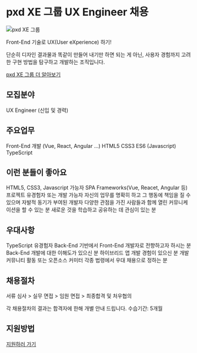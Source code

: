 # pxd XE 그룹 UX Engineer 채용 

<img src="https://storage.googleapis.com/pxd-dev-server.appspot.com/images/img/img_service_05_01.png" alt="pxd XE 그룹">

Front-End 기술로 UX(User eXperience) 하기!

단순히 디자인 결과물과 똑같이 만들어 내기만 하면 되는 게 아닌, 사용자 경험까지 고려한 구현 방법을 탐구하고 개발하는 조직입니다.

[pxd XE 그룹 더 알아보기](https://www.pxd.co.kr/service/detail_05)
## 모집분야
UX Engineer (신입 및 경력)

## 주요업무

Front-End 개발 (Vue, React, Angular …)
HTML5
CSS3
ES6 (Javascript)
TypeScript
 
## 이런 분들이 좋아요

HTML5, CSS3, Javascript 가능자
SPA Frameworks(Vue, Reacet, Angular 등) 프로젝트 유경험자 또는 개발 가능자
자신의 업무를 명확히 하고 그 행동에 책임을 질 수 있으며 자발적 동기가 부여된 개발자
다양한 관점을 가진 사람들과 함께 열린 커뮤니케이션을 할 수 있는 분
새로운 것을 학습하고 공유하는 데 관심이 있는 분
## 우대사항

TypeScript 유경험자
Back-End 기반에서 Front-End 개발자로 전향하고자 하시는 분
Back-End 개발에 대한 이해도가 있으신 분
하이브리드 앱 개발 경험이 있으신 분
개발 커뮤니티 활동 또는 오픈소스 커미터
각종 법령에서 우대 채용으로 정하는 분
 
## 채용절차

서류 심사 > 실무 면접 > 임원 면접 > 최종합격 및 처우협의

각 채용절차의 결과는 합격자에 한해 개별 안내 드립니다.
수습기간: 5개월

[](https://www.pxd.co.kr/pages/jobs/jobs_form.html?recruit_num=56)

## 지원방법 
[지원하러 가기]( https://www.pxd.co.kr/pages/jobs/jobs_form.html?recruit_num=56)
